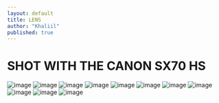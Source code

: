 ```yaml
---
layout: default
title: LENS
author: "Khaliil"
published: true
---
```


<div class="dh2ll__content">
<h1>SHOT WITH THE CANON SX70 HS</h1>
<div class="dh2ll__gallery">
<img src="" loading="lazy" decoding="async" alt="image" class="sx70__image">
<img src="" loading="lazy" decoding="async" alt="image" class="sx70__image">
<img src="" loading="lazy" decoding="async" alt="image" class="sx70__image">
<img src="" loading="lazy" decoding="async" alt="image" class="sx70__image">
<img src="" loading="lazy" decoding="async" alt="image" class="sx70__image">
<img src="" loading="lazy" decoding="async" alt="image" class="sx70__image">
<img src="" loading="lazy" decoding="async" alt="image" class="sx70__image">
<img src="" loading="lazy" decoding="async" alt="image" class="sx70__image">
<img src="" loading="lazy" decoding="async" alt="image" class="sx70__image">
<img src="" loading="lazy" decoding="async" alt="image" class="sx70__image">
<img src="" loading="lazy" decoding="async" alt="image" class="sx70__image">
</div>
</div>